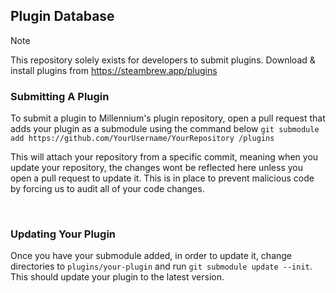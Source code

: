 
## Plugin Database

> [!NOTE]
> This repository solely exists for developers to submit plugins.
> Download & install plugins from https://steambrew.app/plugins

### Submitting A Plugin

To submit a plugin to Millennium's plugin repository, open a pull request that adds your plugin as a submodule using the command below
`git submodule add https://github.com/YourUsername/YourRepository /plugins`

This will attach your repository from a specific commit, meaning when you update your repository, the changes wont be reflected here unless you open a pull request to update it. 
This is in place to prevent malicious code by forcing us to audit all of your code changes. 

&nbsp;

### Updating Your Plugin

Once you have your submodule added, in order to update it,
change directories to `plugins/your-plugin` and run `git submodule update --init`.
This should update your plugin to the latest version.
